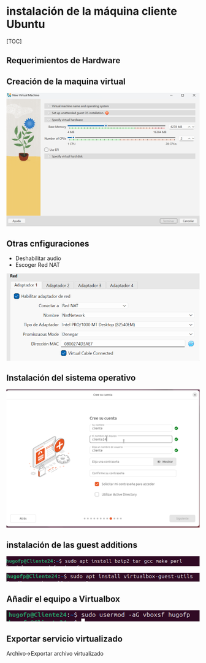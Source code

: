 # instalación de la máquina cliente Ubuntu

[TOC]

## Requerimientos de Hardware 





## Creación de la maquina virtual

<img src="./image-20250922171139155.png" alt="image-20250922171139155" style="zoom:67%;" />

## Otras cnfiguraciones 

- Deshabilitar audio 
- Escoger Red NAT

<img src="./image-20250922171605926.png" alt="image-20250922171605926" style="zoom: 67%;" />



## Instalación del sistema operativo 

<img src="./image-20250925161428037.png" alt="image-20250925161428037" style="zoom:50%;" />

## instalación de las guest additions 



![image-20250925164322811](./image-20250925164322811.png)



![image-20250925164355609](./image-20250925164355609.png)

## Añadir el equipo a Virtualbox

![image-20250925164557334](./image-20250925164557334.png)



## Exportar servicio virtualizado 

Archivo->Exportar archivo virtualizado



